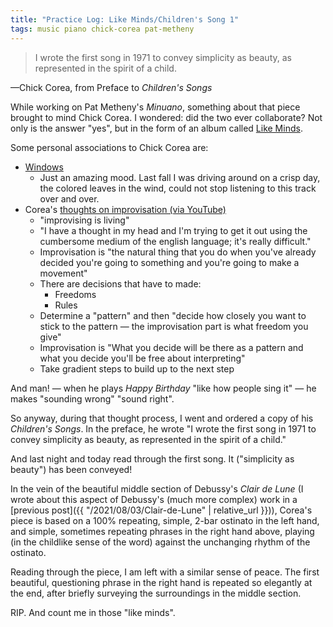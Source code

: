 ```yaml
---
title: "Practice Log: Like Minds/Children's Song 1"
tags: music piano chick-corea pat-metheny
---
```


> I wrote the first song in 1971 to convey simplicity as beauty, as represented in the spirit of a child.

—Chick Corea, from Preface to _Children's Songs_

While working on Pat Metheny's _Minuano_, something about that piece brought to mind Chick Corea. I wondered: did the two ever collaborate? Not only is the answer "yes", but in the form of an album called [Like Minds](<https://en.wikipedia.org/wiki/Like_Minds_(album)>).

Some personal associations to Chick Corea are:

- [Windows](https://www.youtube.com/watch?v=Hp5B64jXbu0)
  - Just an amazing mood. Last fall I was driving around on a crisp day, the colored leaves in the wind, could not stop listening to this track over and over.
- Corea's [thoughts on improvisation (via YouTube)](https://www.youtube.com/watch?v=yfoxdFHG7Cw)
  - "improvising is living"
  - "I have a thought in my head and I'm trying to get it out using the cumbersome medium of the english language; it's really difficult."
  - Improvisation is "the natural thing that you do when you've already decided you're going to something and you're going to make a movement"
  - There are decisions that have to made:
    - Freedoms
    - Rules
  - Determine a "pattern" and then "decide how closely you want to stick to the pattern — the improvisation part is what freedom you give"
  - Improvisation is "What you decide will be there as a pattern and what you decide you'll be free about interpreting"
  - Take gradient steps to build up to the next step

And man! — when he plays _Happy Birthday_ "like how people sing it" — he makes "sounding wrong" "sound right".

So anyway, during that thought process, I went and ordered a copy of his _Children's Songs_. In the preface, he wrote "I wrote the first song in 1971 to convey simplicity as beauty, as represented in the spirit of a child." 

 And last night and today read through the first song. It ("simplicity as beauty") has been conveyed!

In the vein of the beautiful middle section of Debussy's _Clair de Lune_ (I wrote about this aspect of Debussy's (much more complex) work in a [previous post]({{ "/2021/08/03/Clair-de-Lune" | relative_url }})), Corea's piece is based on a 100% repeating, simple, 2-bar ostinato in the left hand, and simple, sometimes repeating phrases in the right hand above, playing (in the childlike sense of the word) against the unchanging rhythm of the ostinato.

Reading through the piece, I am left with a similar sense of peace. The first beautiful, questioning phrase in the right hand is repeated so elegantly at the end, after briefly surveying the surroundings in the middle section.

RIP. And count me in those "like minds".
